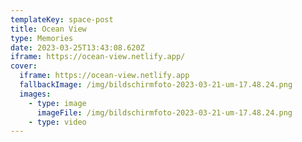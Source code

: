 ```yaml
---
templateKey: space-post
title: Ocean View
type: Memories
date: 2023-03-25T13:43:08.620Z
iframe: https://ocean-view.netlify.app/
cover:
  iframe: https://ocean-view.netlify.app
  fallbackImage: /img/bildschirmfoto-2023-03-21-um-17.48.24.png
  images:
    - type: image
      imageFile: /img/bildschirmfoto-2023-03-21-um-17.48.24.png
    - type: video
---
```

